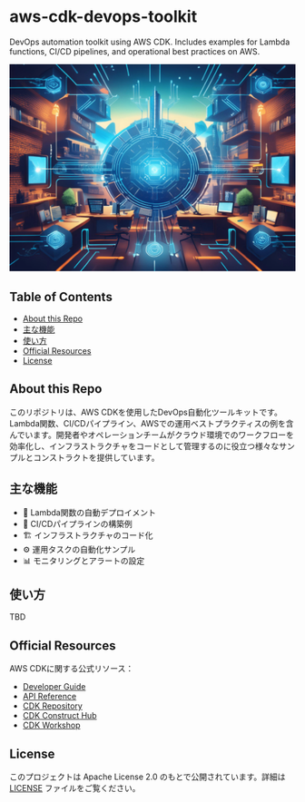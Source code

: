 # aws-cdk-devops-toolkit<!-- omit in toc -->

DevOps automation toolkit using AWS CDK. Includes examples for Lambda functions, CI/CD pipelines, and operational best practices on AWS.

![banner](/banner.png)

## Table of Contents<!-- omit in toc -->

- [About this Repo](#about-this-repo)
- [主な機能](#主な機能)
- [使い方](#使い方)
- [Official Resources](#official-resources)
- [License](#license)

## About this Repo

このリポジトリは、AWS CDKを使用したDevOps自動化ツールキットです。Lambda関数、CI/CDパイプライン、AWSでの運用ベストプラクティスの例を含んでいます。開発者やオペレーションチームがクラウド環境でのワークフローを効率化し、インフラストラクチャをコードとして管理するのに役立つ様々なサンプルとコンストラクトを提供しています。

## 主な機能

- 🚀 Lambda関数の自動デプロイメント
- 🔄 CI/CDパイプラインの構築例
- 🏗️ インフラストラクチャのコード化
- ⚙️ 運用タスクの自動化サンプル
- 📊 モニタリングとアラートの設定

## 使い方

TBD

## Official Resources

AWS CDKに関する公式リソース：

- [Developer Guide](https://docs.aws.amazon.com/cdk/v2/guide/home.html)
- [API Reference](https://docs.aws.amazon.com/cdk/api/v2/docs/aws-construct-library.html)
- [CDK Repository](https://github.com/aws/aws-cdk)
- [CDK Construct Hub](https://constructs.dev/)
- [CDK Workshop](https://cdkworkshop.com/)

## License

このプロジェクトは Apache License 2.0 のもとで公開されています。詳細は [LICENSE](LICENSE) ファイルをご覧ください。